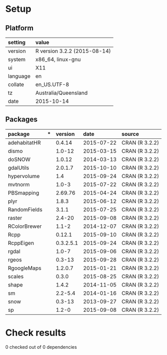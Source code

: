 # Setup

## Platform

|setting  |value                        |
|:--------|:----------------------------|
|version  |R version 3.2.2 (2015-08-14) |
|system   |x86_64, linux-gnu            |
|ui       |X11                          |
|language |en                           |
|collate  |en_US.UTF-8                  |
|tz       |Australia/Queensland         |
|date     |2015-10-14                   |

## Packages

|package      |*  |version   |date       |source         |
|:------------|:--|:---------|:----------|:--------------|
|adehabitatHR |   |0.4.14    |2015-07-22 |CRAN (R 3.2.2) |
|dismo        |   |1.0-12    |2015-03-15 |CRAN (R 3.2.2) |
|doSNOW       |   |1.0.12    |2014-03-13 |CRAN (R 3.2.2) |
|gdalUtils    |   |2.0.1.7   |2015-10-10 |CRAN (R 3.2.2) |
|hypervolume  |   |1.4       |2015-09-24 |CRAN (R 3.2.2) |
|mvtnorm      |   |1.0-3     |2015-07-22 |CRAN (R 3.2.2) |
|PBSmapping   |   |2.69.76   |2015-04-24 |CRAN (R 3.2.2) |
|plyr         |   |1.8.3     |2015-06-12 |CRAN (R 3.2.2) |
|RandomFields |   |3.1.1     |2015-07-25 |CRAN (R 3.2.2) |
|raster       |   |2.4-20    |2015-09-08 |CRAN (R 3.2.2) |
|RColorBrewer |   |1.1-2     |2014-12-07 |CRAN (R 3.2.2) |
|Rcpp         |   |0.12.1    |2015-09-10 |CRAN (R 3.2.2) |
|RcppEigen    |   |0.3.2.5.1 |2015-09-24 |CRAN (R 3.2.2) |
|rgdal        |   |1.0-7     |2015-09-06 |CRAN (R 3.2.2) |
|rgeos        |   |0.3-13    |2015-09-28 |CRAN (R 3.2.2) |
|RgoogleMaps  |   |1.2.0.7   |2015-01-21 |CRAN (R 3.2.2) |
|scales       |   |0.3.0     |2015-08-25 |CRAN (R 3.2.2) |
|shape        |   |1.4.2     |2014-11-05 |CRAN (R 3.2.2) |
|sm           |   |2.2-5.4   |2014-01-16 |CRAN (R 3.2.2) |
|snow         |   |0.3-13    |2013-09-27 |CRAN (R 3.2.2) |
|sp           |   |1.2-0     |2015-09-08 |CRAN (R 3.2.2) |

# Check results
0 checked out of 0 dependencies 


